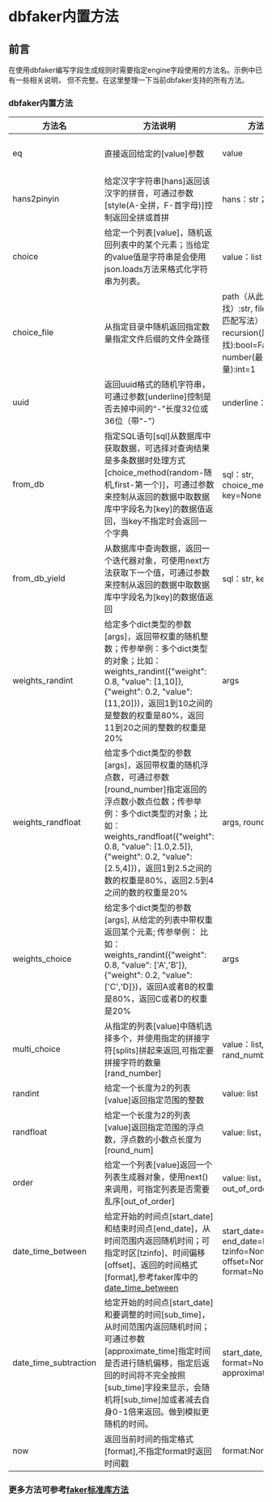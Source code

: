 # dbfaker内置方法

## 前言
在使用dbfaker编写字段生成规则时需要指定engine字段使用的方法名。示例中已有一些相关说明，
但不完整。在这里整理一下当前dbfaker支持的所有方法。

### dbfaker内置方法
|  方法名   | 方法说明 |方法接收参数  | 返回值 | 
|  ----  | ----  |  ----  |  ----  |
| eq  | 直接返回给定的[value]参数 | value | value值原样返回 |
| hans2pinyin  | 给定汉字字符串[hans]返回该汉字的拼音，可通过参数[style(A-全拼，F-首字母)]控制返回全拼或首拼 | hans：str； style:str | str |
| choice  | 给定一个列表[value]，随机返回列表中的某个元素；当给定的value值是字符串是会使用json.loads方法来格式化字符串为列表。 | value：list； | str |
| choice_file  | 从指定目录中随机返回指定数量指定文件后缀的文件全路径 | path（从此目录中开始找）:str, file_match（正则匹配写法）:str=None, recursion(是否从子目录查找):bool=False, number(最多返回文件数量):int=1 | 文件路径的列表 |
| uuid  | 返回uuid格式的随机字符串，可通过参数[underline]控制是否去掉中间的“-”长度32位或36位（带“-”） | underline：bool=True | str |
| from_db  | 指定SQL语句[sql]从数据库中获取数据，可选择对查询结果是多条数据时处理方式[choice_method(random-随机,first-第一个)]，可通过参数来控制从返回的数据中取数据库中字段名为[key]的数据值返回，当key不指定时会返回一个字典 | sql：str, choice_method='random', key=None | str or dict |
| from_db_yield  | 从数据库中查询数据，返回一个迭代器对象，可使用next方法获取下一个值，可通过参数来控制从返回的数据中取数据库中字段名为[key]的数据值返回 | sql：str, key=None| 迭代器 |
| weights_randint  | 给定多个dict类型的参数[args]，返回带权重的随机整数；传参举例：多个dict类型的对象；比如： weights_randint({"weight": 0.8, "value": [1,10]}, {"weight": 0.2, "value": [11,20]})，返回1到10之间的是整数的权重是80%，返回11到20之间的整数的权重是20% | args | int |
| weights_randfloat  | 给定多个dict类型的参数[args]，返回带权重的随机浮点数，可通过参数[round_number]指定返回的浮点数小数点位数；传参举例：多个dict类型的对象；比如： weights_randfloat({"weight": 0.8, "value": [1.0,2.5]}, {"weight": 0.2, "value": [2.5,4]})，返回1到2.5之间的数的权重是80%，返回2.5到4之间的数的权重是20% | args, round_number:int=2 | float |
| weights_choice  | 给定多个dict类型的参数[args], 从给定的列表中带权重返回某个元素; 传参举例： 比如： weights_randint({"weight": 0.8, "value": ['A','B']}, {"weight": 0.2, "value": ['C','D]})，返回A或者B的权重是80%，返回C或者D的权重是20% | args | object |
| multi_choice  | 从指定的列表[value]中随机选择多个，并使用指定的拼接字符[splits]拼起来返回,可指定要拼接字符的数量[rand_number] | value：list, splits="&#124;", rand_number=None | str |
| randint  | 给定一个长度为2的列表[value]返回指定范围的整数 | value: list | int |
| randfloat  | 给定一个长度为2的列表[value]返回指定范围的浮点数，浮点数的小数点长度为[round_num] | value: list，round_num=2 | float |
| order  | 给定一个列表[value]返回一个列表生成器对象，使用next()来调用，可指定列表是否需要乱序[out_of_order] | value: list，out_of_order=False | float |
| date_time_between  | 给定开始的时间点[start_date]和结束时间点[end_date]，从时间范围内返回随机时间；可指定时区[tzinfo]、时间偏移[offset]、返回的时间格式[format],参考faker库中的[date_time_between](https://faker.readthedocs.io/en/stable/providers/faker.providers.date_time.html?highlight=date_time_between#faker.providers.date_time.Provider.date_time_between) | start_date=None, end_date=None, tzinfo=None, offset=None, format=None | str |
| date_time_subtraction  | 给定开始的时间点[start_date]和要调整的时间[sub_time]，从时间范围内返回随机时间；可通过参数[approximate_time]指定时间是否进行随机偏移，指定后返回的时间将不完全按照[sub_time]字段来显示，会随机将[sub_time]加或者减去自身0-1倍来返回。做到模拟更随机的时间。 | start_date, sub_time, format=None, approximate_time=True | str,float |
| now  | 返回当前时间的指定格式[format],不指定format时返回时间戳 | format:None | str,float |

### 更多方法可参考[faker标准库方法](https://faker.readthedocs.io/en/stable/providers.html)